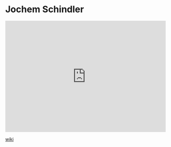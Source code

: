 # Jochem Schindler
<iframe width="100%" height="350" frameborder="0" allow="accelerometer; autoplay; clipboard-write; encrypted-media; gyroscope; picture-in-picture" allowfullscreen src="https://en.wikipedia.org/wiki/Jochem-Schindler"></iframe>

[wiki](https://en.wikipedia.org/wiki/Jochem-Schindler)